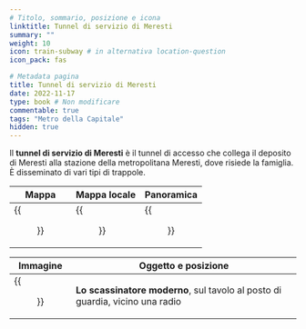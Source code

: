 ```yaml
---
# Titolo, sommario, posizione e icona
linktitle: Tunnel di servizio di Meresti
summary: ""
weight: 10
icon: train-subway # in alternativa location-question
icon_pack: fas

# Metadata pagina
title: Tunnel di servizio di Meresti
date: 2022-11-17
type: book # Non modificare
commentable: true
tags: "Metro della Capitale"
hidden: true
---
```



<div class="fo3">

Il **tunnel di servizio di Meresti** è il tunnel di accesso che collega il deposito di Meresti alla stazione della metropolitana Meresti, dove risiede la famiglia. È disseminato di vari tipi di trappole.

| Mappa | Mappa locale | Panoramica |
| ----- | ------------ | ---------- |
| {{<figure src="fo3/Meresti_Trainyard_loc.webp">}}  | {{<figure src="fo3/Meresti_service_tunnel_map.webp">}}  | {{<figure src="fo3/Meresti_service_tunnel.webp">}}  |

| Immagine | Oggetto e posizione |
| -------- | ------------------- |
| {{<figure src="fo3/Meresti_service_tunnel_Tumblers.webp">}}  | **Lo scassinatore moderno**, sul tavolo al posto di guardia, vicino una radio   |


</div>